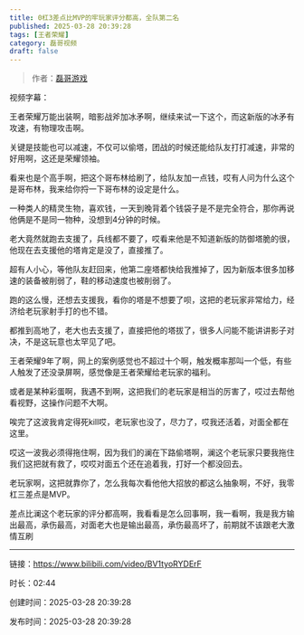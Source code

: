 ```yaml
---
title: 0杠3差点比MVP的牢玩家评分都高，全队第二名
published: 2025-03-28 20:39:28
tags: [王者荣耀]
category: 磊哥视频
draft: false
---
```



> 作者：[磊哥游戏](https://space.bilibili.com/268941858?spm_id_from=333.788.upinfo.head.click)

视频字幕：

王者荣耀万能出装啊，暗影战斧加冰矛啊，继续来试一下这个，而这新版的冰矛有攻速，有物理攻击啊。

关键是技能也可以减速，不仅可以偷塔，团战的时候还能给队友打打减速，非常的好用啊，这还是荣耀领袖。

看来也是个高手啊，把这个哥布林给刷了，给队友加一点钱，哎有人问为什么这个是哥布林，我来给你捋一下哥布林的设定是什么。

一种类人的精灵生物，喜欢钱，一天到晚背着个钱袋子是不是完全符合，那你再说他俩是不是同一物种，没想到4分钟的时候。

老大竟然就跑去支援了，兵线都不要了，哎看来他是不知道新版的防御塔脆的很，他现在去支援他的塔肯定是没了，直接推了。

超有人小心，等他队友赶回来，他第二座塔都快给我推掉了，因为新版本很多加移速的装备被削弱了，鞋的移动速度也被削弱了。

跑的这么慢，还想去支援我，看你的塔是不想要了呗，这把的老玩家非常给力，经济给老玩家射手打的也不错。

都推到高地了，老大也去支援了，直接把他的塔拔了，很多人问能不能讲讲影子对决，不是这玩意也太罕见了吧。

王者荣耀9年了啊，网上的案例感觉也不超过十个啊，触发概率那叫一个低，有些人触发了还没录屏啊，感觉像是王者荣耀给老玩家的福利。

或者是某种彩蛋啊，我遇不到啊，这把我们的老玩家是相当的厉害了，哎过去帮他看视野，这操作问题不大啊。

唉完了这波我肯定得死kill哎，老玩家也没了，尽力了，哎我还活着，对面全都在这里。

哎这一波我必须得拖住啊，因为我们的澜在下路偷塔啊，澜这个老玩家只要我拖住我们这把就有救了，哎哎对面五个还在追着我，打好一个都没回去。

老玩家啊，这把就靠你了，怎么我每次看他他大招放的都这么抽象啊，不好，我零杠三差点是MVP。

差点比澜这个老玩家的评分都高啊，我看看是怎么回事啊，我一看啊，我是我方输出最高，承伤最高，对面老大也是输出最高，承伤最高坏了，前期就不该跟老大激情互刷

---


链接：https://www.bilibili.com/video/BV1tyoRYDErF



时长：02:44

创建时间：2025-03-28 20:39:28

发布时间：2025-03-28 20:39:28
